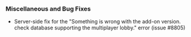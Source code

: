  ### Miscellaneous and Bug Fixes
   * Server-side fix for the "Something is wrong with the add-on version. check database supporting the multiplayer lobby." error (issue #8805)
